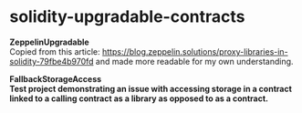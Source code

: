 # solidity-upgradable-contracts

<b>ZeppelinUpgradable</b><br/>
Copied from this article: https://blog.zeppelin.solutions/proxy-libraries-in-solidity-79fbe4b970fd and made more readable for my own understanding.

<b>FallbackStorageAccess<b><br/>
Test project demonstrating an issue with accessing storage in a contract linked to a calling contract as a library as opposed to as a contract.
